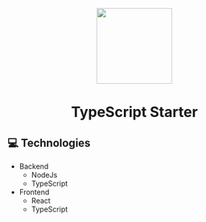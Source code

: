 <p align="center">
  <img width="150" height="150" src="https://encrypted-tbn0.gstatic.com/images?q=tbn%3AANd9GcSQrAKRDwX_SQWSlRyRDCnJn36SZaQybUfPcsHMBtLhsZq-oBi2&usqp=CAU">
</p>
<h1 align=center>TypeScript Starter</h1>

## :computer: Technologies
- Backend
  - NodeJs
  - TypeScript
- Frontend
  - React
  - TypeScript
